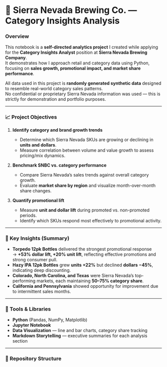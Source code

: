 # 🍺 Sierra Nevada Brewing Co. — Category Insights Analysis

### Overview
This notebook is a **self-directed analytics project** I created while applying for the **Category Insights Analyst** position at **Sierra Nevada Brewing Company**.  
It demonstrates how I approach retail and category data using Python, focusing on **sales growth, promotional impact, and market share performance**.

All data used in this project is **randomly generated synthetic data** designed to resemble real-world category sales patterns.  
No confidential or proprietary Sierra Nevada information was used — this is strictly for demonstration and portfolio purposes.

---

### 📈 Project Objectives

1. **Identify category and brand growth trends**
   - Determine which Sierra Nevada SKUs are growing or declining in **units and dollars**.
   - Measure correlation between volume and value growth to assess pricing/mix dynamics.

2. **Benchmark SNBC vs. category performance**
   - Compare Sierra Nevada’s sales trends against overall category growth.
   - Evaluate **market share by region** and visualize month-over-month share changes.

3. **Quantify promotional lift**
   - Measure **unit and dollar lift** during promoted vs. non-promoted periods.
   - Identify which SKUs respond most effectively to promotional activity.

---

### 🧠 Key Insights (Summary)

- **Torpedo 12pk Bottles** delivered the strongest promotional response  
  → **+53% dollar lift, +20% unit lift**, reflecting effective promotions and strong consumer pull.  
- **Hazy IPA 12pk Bottles** grew **units +22%** but declined **dollars −45%**, indicating deep discounting.  
- **Colorado, North Carolina, and Texas** were Sierra Nevada’s top-performing markets, each maintaining **50–75% category share**.  
- **California and Pennsylvania** showed opportunity for improvement due to intermittent sales months.

---

### 🧰 Tools & Libraries
- **Python** (Pandas, NumPy, Matplotlib)
- **Jupyter Notebook**
- **Data Visualization** — line and bar charts, category share tracking
- **Markdown Storytelling** — executive summaries for each analysis section

---

### 📂 Repository Structure
